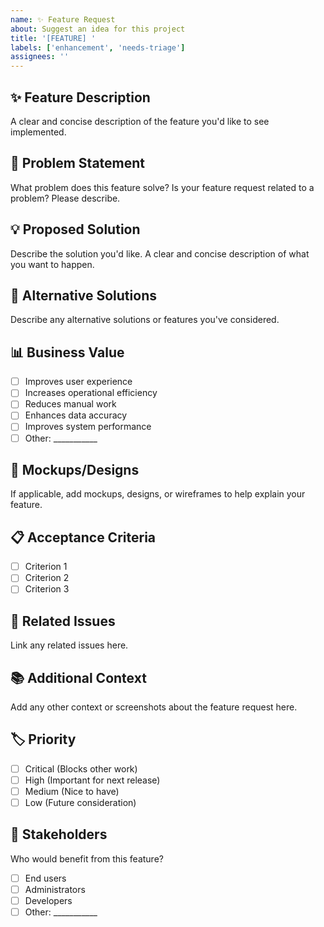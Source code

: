 ```yaml
---
name: ✨ Feature Request
about: Suggest an idea for this project
title: '[FEATURE] '
labels: ['enhancement', 'needs-triage']
assignees: ''
---
```


## ✨ Feature Description
A clear and concise description of the feature you'd like to see implemented.

## 🎯 Problem Statement
What problem does this feature solve? Is your feature request related to a problem? Please describe.

## 💡 Proposed Solution
Describe the solution you'd like. A clear and concise description of what you want to happen.

## 🔄 Alternative Solutions
Describe any alternative solutions or features you've considered.

## 📊 Business Value
- [ ] Improves user experience
- [ ] Increases operational efficiency
- [ ] Reduces manual work
- [ ] Enhances data accuracy
- [ ] Improves system performance
- [ ] Other: ___________

## 🎨 Mockups/Designs
If applicable, add mockups, designs, or wireframes to help explain your feature.

## 📋 Acceptance Criteria
- [ ] Criterion 1
- [ ] Criterion 2
- [ ] Criterion 3

## 🔗 Related Issues
Link any related issues here.

## 📚 Additional Context
Add any other context or screenshots about the feature request here.

## 🏷️ Priority
- [ ] Critical (Blocks other work)
- [ ] High (Important for next release)
- [ ] Medium (Nice to have)
- [ ] Low (Future consideration)

## 👥 Stakeholders
Who would benefit from this feature?
- [ ] End users
- [ ] Administrators
- [ ] Developers
- [ ] Other: ___________
